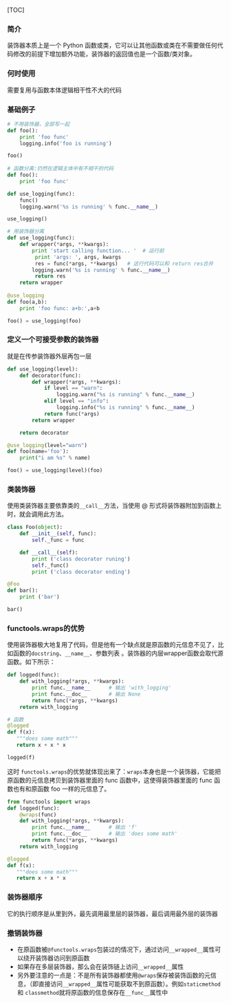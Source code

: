 [TOC]

### 简介

 装饰器本质上是一个 Python 函数或类，它可以让其他函数或类在不需要做任何代码修改的前提下增加额外功能，装饰器的返回值也是一个函数/类对象。 

### 何时使用

需要复用与函数本体逻辑相干性不大的代码

### 基础例子

```python
# 不用装饰器，全部写一起
def foo():
	print 'foo func'
	logging.info('foo is running')

foo()
    
# 函数分离:仍然在逻辑主体中有不相干的代码
def foo():
	print 'foo func'

def use_logging(func):
    func()
	logging.warn('%s is running' % func.__name__)

use_logging()

# 用装饰器分离
def use_logging(func):
    def wrapper(*args, **kwargs):
		print 'start calling function... '  # 运行前
         print 'args: ', args, kwargs
         res = func(*args, **kwargs)   # 这行代码可以和 return res合并
		logging.warn('%s is running' % func.__name__)
         return res
    return wrapper
	
@use_logging
def foo(a,b):
	print 'foo func: a+b:',a+b

foo() = use_logging(foo)
```

### 定义一个可接受参数的装饰器

就是在传参装饰器外层再包一层

```python
def use_logging(level):
    def decorator(func):
        def wrapper(*args, **kwargs):
            if level == "warn":
                logging.warn("%s is running" % func.__name__)
            elif level == "info":
                logging.info("%s is running" % func.__name__)
            return func(*args)
        return wrapper

    return decorator

@use_logging(level="warn")
def foo(name='foo'):
    print("i am %s" % name)

foo() = use_logging(level)(foo)
```

### 类装饰器

 使用类装饰器主要依靠类的`__call__`方法，当使用 @ 形式将装饰器附加到函数上时，就会调用此方法。 

```python
class Foo(object):
    def __init__(self, func):
        self._func = func

    def __call__(self):
        print ('class decorator runing')
        self._func()
        print ('class decorator ending')

@Foo
def bar():
    print ('bar')

bar()
```

### functools.wraps的优势

 使用装饰器极大地复用了代码，但是他有一个缺点就是原函数的元信息不见了，比如函数的`docstring`、`__name__`、参数列表 。装饰器的内层wrapper函数会取代源函数。如下所示：

```python
def logged(func):
    def with_logging(*args, **kwargs):
        print func.__name__      # 输出 'with_logging'
        print func.__doc__       # 输出 None
        return func(*args, **kwargs)
    return with_logging

# 函数
@logged
def f(x):
   """does some math"""
   return x + x * x

logged(f)
```

这时 `functools.wraps`的优势就体现出来了：`wraps`本身也是一个装饰器，它能把原函数的元信息拷贝到装饰器里面的 func 函数中，这使得装饰器里面的 func 函数也有和原函数 foo 一样的元信息了。 

```python
from functools import wraps
def logged(func):
    @wraps(func)
    def with_logging(*args, **kwargs):
        print func.__name__      # 输出 'f'
        print func.__doc__       # 输出 'does some math'
        return func(*args, **kwargs)
    return with_logging

@logged
def f(x):
   """does some math"""
   return x + x * x
```

### 装饰器顺序

 它的执行顺序是从里到外，最先调用最里层的装饰器，最后调用最外层的装饰器 

### 撤销装饰器

- 在原函数被`@functools.wraps`包装过的情况下，通过访问`__wrapped__`属性可以绕开装饰器访问到原函数
- 如果存在多层装饰器，那么会在装饰链上访问`__wrapped__`属性
- 另外要注意的一点是：不是所有装饰器都使用`@wraps`保存被装饰函数的元信息，（即直接访问`__wrapped__`属性可能获取不到原函数）。例如`staticmethod` 和 `classmethod`就将原函数的信息保存在`__func__`属性中